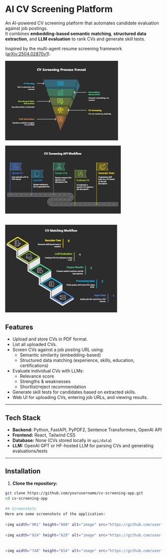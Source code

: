 # AI CV Screening Platform

An AI-powered CV screening platform that automates candidate evaluation against job postings.  
It combines **embedding-based semantic matching**, **structured data extraction**, and **LLM evaluation** to rank CVs and generate skill tests.

Inspired by the multi-agent resume screening framework ([arXiv:2504.02870v1](https://arxiv.org/abs/2504.02870)).

![alt text](images/image.png)

![alt text](images/image_workflow.png)

![alt text](images/CV%20matching%20workflow.png)
---

## Features

- Upload and store CVs in PDF format.
- List all uploaded CVs.
- Screen CVs against a job posting URL using:
  - Semantic similarity (embedding-based)
  - Structured data matching (experience, skills, education, certifications)
- Evaluate individual CVs with LLMs:
  - Relevance score
  - Strengths & weaknesses
  - Shortlist/reject recommendation
- Generate skill tests for candidates based on extracted skills.
- Web UI for uploading CVs, entering job URLs, and viewing results.

---

## Tech Stack

- **Backend:** Python, FastAPI, PyPDF2, Sentence Transformers, OpenAI API
- **Frontend:** React, Tailwind CSS
- **Database:** None (CVs stored locally in `api/data`)
- **LLM:** OpenAI GPT or HF-hosted LLM for parsing CVs and generating evaluations/tests

---

## Installation

1. **Clone the repository:**
```bash
git clone https://github.com/yourusername/cv-screening-app.git
cd cv-screening-app

## Screenshots
Here are some screenshots of the application:

<img width="901" height="660" alt="image" src="https://github.com/user-attachments/assets/72bcbba1-9fa0-4f2b-be4c-4dc490c93a96" />

<img width="924" height="629" alt="image" src="https://github.com/user-attachments/assets/25de5f7b-4260-4296-91d6-afb3e742dd70" />


<img width="748" height="654" alt="image" src="https://github.com/user-attachments/assets/d427d924-0123-470c-a9df-b761cdf9e1ce" />



